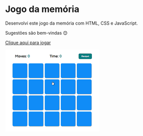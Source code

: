 # Jogo da memória
Desenvolvi este jogo da memória com HTML, CSS e JavaScript.

Sugestões são bem-vindas :blush:

[Clique aqui para jogar](https://yesminmarie.github.io/javascript-memory-game)

![Demonstração](https://github.com/yesminmarie/javascript-memory-game/blob/master/gif/Memory-Game.gif)

